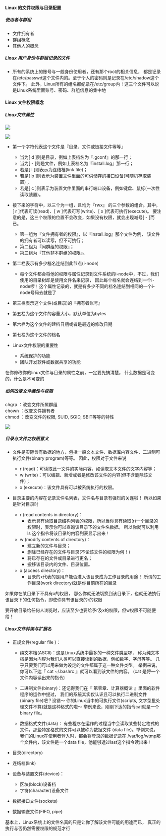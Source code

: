 #### Linux 的文件权限与目录配置
##### 使用者与群组
*   文件拥有者
*   群组概念
*   其他人的概念

##### Linux 用户身份与群组记录的文件
*   所有的系统上的账号与一般身份使用者，还有那个root的相关信息， 都是记录在/etc/passwd这个文件内的。至于个人的密码则是记录在/etc/shadow这个文件下。 此外，Linux所有的组名都纪录在/etc/group内！这三个文件可以说是Linux系统里面账号、密码、群组信息的集中地

#### Linux 文件权限概念
##### Linux文件属性

![](https://raw.github.com/acmerfight/study_notes/master/images/l1.png)

![](https://raw.github.com/acmerfight/study_notes/master/images/l2.png)

*   第一个字符代表这个文件是『目录、文件或链接文件等等』
    *   当为[ d ]则是目录，例如上表档名为『.gconf』的那一行；
    *   当为[ - ]则是文件，例如上表档名为『install.log』那一行；
    *   若是[ l ]则表示为连结档(link file)；
    *   若是[ b ]则表示为装置文件里面的可供储存的接口设备(可随机存取装置)；
    *   若是[ c ]则表示为装置文件里面的串行端口设备，例如键盘、鼠标(一次性读取装置)。

*   接下来的字符中，以三个为一组，且均为『rwx』 的三个参数的组合。其中，[ r ]代表可读(read)、[ w ]代表可写(write)、[ x ]代表可执行(execute)。 要注意的是，这三个权限的位置不会改变，如果没有权限，就会出现减号[ - ]而已。
    *   第一组为『文件拥有者的权限』，以『install.log』那个文件为例， 该文件的拥有者可以读写，但不可执行；
    *   第二组为『同群组的权限』；
    *   第三组为『其他非本群组的权限』。

*   第二栏表示有多少档名连结到此节点(i-node)
    *   每个文件都会将他的权限与属性记录到文件系统的i-node中，不过，我们使用的目录树却是使用文件名来记录， 因此每个档名就会连结到一个i-node啰！这个属性记录的，就是有多少不同的档名连结到相同的一个i-node号码去就是了

*   第三栏表示这个文件(或目录)的『拥有者账号』

*   第五栏为这个文件的容量大小，默认单位为bytes

*   第六栏为这个文件的建档日期或者是最近的修改日期

*   第七栏为这个文件的档名

*   Linux文件权限的重要性
    *   系统保护的功能 
    *   团队开发软件或数据共享的功能

在你修改你的linux文件与目录的属性之前，一定要先搞清楚， 什么数据是可变的，什么是不可变的

##### 如何改变文件属性与权限

chgrp ：改变文件所属群组  
chown ：改变文件拥有者  
chmod ：改变文件的权限, SUID, SGID, SBIT等等的特性  

![](https://raw.github.com/acmerfight/study_notes/master/images/l3.png)

##### 目录与文件之权限意义

*   文件是实际含有数据的地方，包括一般文本文件、数据库内容文件、二进制可执行文件(binary program)等等。 因此，权限对于文件来说
    *   r (read)：可读取此一文件的实际内容，如读取文本文件的文字内容等；
    *   w (write)：可以编辑、新增或者是修改该文件的内容(但不含删除该文件)；
    *   x (execute)：该文件具有可以被系统执行的权限。

*   目录主要的内容在记录文件名列表，文件名与目录有强烈的关连啦！ 所以如果是针对目录时
    *   r (read contents in directory)：
        *   表示具有读取目录结构列表的权限，所以当你具有读取(r)一个目录的权限时，表示你可以查询该目录下的文件名数据。 所以你就可以利用 ls 这个指令将该目录的内容列表显示出来！
    *   w (modify contents of directory)：
        *   建立新的文件与目录；
        *   删除已经存在的文件与目录(不论该文件的权限为何！)
        *   将已存在的文件或目录进行更名；
        *   搬移该目录内的文件、目录位置。
    *   x (access directory)：
        *   目录的x代表的是用户能否进入该目录成为工作目录的用途！ 所谓的工作目录(work directory)就是你目前所在的目录

如果你在某目录下不具有x的权限， 那么你就无法切换到该目录下，也就无法执行该目录下的任何指令，即使你具有该目录的r的权限

要开放目录给任何人浏览时，应该至少也要给予r及x的权限，但w权限不可随便给！

##### Linux文件种类与扩展名

*   正规文件(regular file )：
    *   纯文本档(ASCII)：这是Linux系统中最多的一种文件类型啰， 称为纯文本档是因为内容为我们人类可以直接读到的数据，例如数字、字母等等。 几乎只要我们可以用来做为设定的文件都属于这一种文件类型。 举例来说，你可以下达『 cat ~/.bashrc 』就可以看到该文件的内容。 (cat 是将一个文件内容读出来的指令)

    *   二进制文件(binary)：还记得我们在『 第零章、计算器概论 』里面的软件程序的运作中提过， 我们的系统其实仅认识且可以执行二进制文件(binary file)吧？没错～ 你的Linux当中的可执行文件(scripts, 文字型批处理文件不算)就是这种格式的啦～ 举例来说，刚刚下达的指令cat就是一个binary file。

    *   数据格式文件(data)： 有些程序在运作的过程当中会读取某些特定格式的文件，那些特定格式的文件可以被称为数据文件 (data file)。举例来说，我们的Linux在使用者登入时，都会将登录的数据记录在 /var/log/wtmp那个文件内，该文件是一个data file，他能够透过last这个指令读出来！

*   目录(directory)

*   连结档(link)

*   设备与装置文件(device)：
    *   区块(block)设备档
    *   字符(character)设备文件

*   数据接口文件(sockets)

*   数据输送文件(FIFO, pipe)

基本上，Linux系统上的文件名真的只是让你了解该文件可能的用途而已， 真正的执行与否仍然需要权限的规范才行
